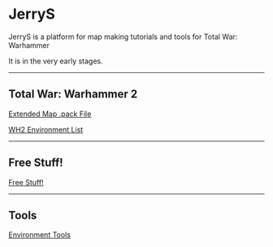 # JerryS

JerryS is a platform for map making tutorials and tools for Total War: Warhammer

It is in the very early stages.

_____________________
## Total War: Warhammer 2
[Extended Map .pack File](./wh-extended-map-pack.html)

[WH2 Environment List](./wh2-environments.html)

_____________________
## Free Stuff!
[Free Stuff!](./free_stuff.html)

_____________________
## Tools
[Environment Tools](./environment-tools.html)